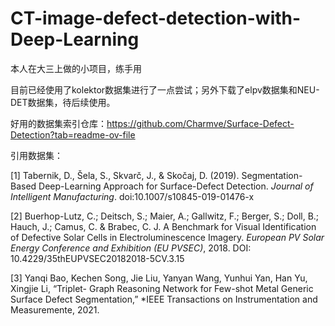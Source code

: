 # CT-image-defect-detection-with-Deep-Learning
本人在大三上做的小项目，练手用

目前已经使用了kolektor数据集进行了一点尝试；另外下载了elpv数据集和NEU-DET数据集，待后续使用。

好用的数据集索引仓库：https://github.com/Charmve/Surface-Defect-Detection?tab=readme-ov-file

引用数据集：

[1] Tabernik, D., Šela, S., Skvarč, J., & Skočaj, D. (2019). Segmentation-Based Deep-Learning Approach for Surface-Defect Detection. *Journal of Intelligent Manufacturing*. doi:10.1007/s10845-019-01476-x

[2] Buerhop-Lutz, C.; Deitsch, S.; Maier, A.; Gallwitz, F.; Berger, S.; Doll, B.; Hauch, J.; Camus, C. & Brabec, C. J. A Benchmark for Visual Identification of Defective Solar Cells in Electroluminescence Imagery. *European PV Solar Energy Conference and Exhibition (EU PVSEC)*, 2018. DOI: 10.4229/35thEUPVSEC20182018-5CV.3.15

[3] Yanqi Bao, Kechen Song, Jie Liu, Yanyan Wang, Yunhui Yan, Han Yu, Xingjie Li, “Triplet- Graph Reasoning Network for Few-shot Metal Generic Surface Defect Segmentation,” *IEEE Transactions on Instrumentation and Measuremente,  2021.


